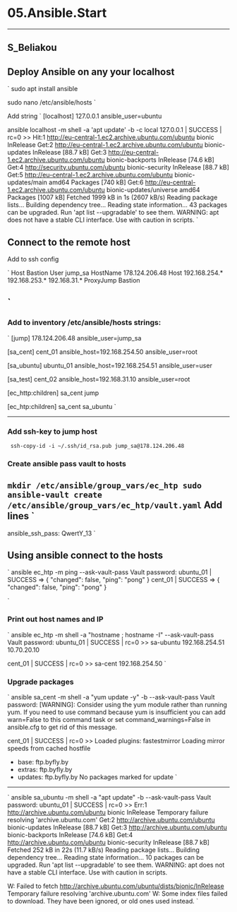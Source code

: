 # 05.Ansible.Start

----
## S_Beliakou

## Deploy Ansible on any your localhost 

`
sudo apt install ansible

sudo nano /etc/ansible/hosts
`

Add string 
`
[localhost]
127.0.0.1 ansible_user=ubuntu

ansible localhost -m shell -a 'apt update' -b -c local
127.0.0.1 | SUCCESS | rc=0 >>
Hit:1 http://eu-central-1.ec2.archive.ubuntu.com/ubuntu bionic InRelease
Get:2 http://eu-central-1.ec2.archive.ubuntu.com/ubuntu bionic-updates InRelease [88.7 kB]
Get:3 http://eu-central-1.ec2.archive.ubuntu.com/ubuntu bionic-backports InRelease [74.6 kB]
Get:4 http://security.ubuntu.com/ubuntu bionic-security InRelease [88.7 kB]
Get:5 http://eu-central-1.ec2.archive.ubuntu.com/ubuntu bionic-updates/main amd64 Packages [740 kB]
Get:6 http://eu-central-1.ec2.archive.ubuntu.com/ubuntu bionic-updates/universe amd64 Packages [1007 kB]
Fetched 1999 kB in 1s (2607 kB/s)
Reading package lists...
Building dependency tree...
Reading state information...
43 packages can be upgraded. Run 'apt list --upgradable' to see them.
WARNING: apt does not have a stable CLI interface. Use with caution in scripts.
`

## Connect to the remote host

Add to ssh config

`
Host Bastion
        User jump_sa
        HostName 178.124.206.48
Host 192.168.254.* 192.168.253.* 192.168.31.*
        ProxyJump Bastion


`
---

### Add to inventory /etc/ansible/hosts  strings:

`
[jump]
178.124.206.48 ansible_user=jump_sa

[sa_cent]
cent_01 ansible_host=192.168.254.50 ansible_user=root

[sa_ubuntu]
ubuntu_01 ansible_host=192.168.254.51  ansible_user=user

[sa_test]
cent_02 ansible_host=192.168.31.10 ansible_user=root

[ec_http:children]
sa_cent
jump

[ec_htp:children]
sa_cent
sa_ubuntu
`

---

### Add ssh-key to jump host

`
ssh-copy-id -i ~/.ssh/id_rsa.pub jump_sa@178.124.206.48`


### Create ansible pass vault to hosts
`
mkdir /etc/ansible/group_vars/ec_htp
sudo ansible-vault create /etc/ansible/group_vars/ec_htp/vault.yaml
`
Add lines
`
---
ansible_ssh_pass: QwertY_13
`

## Using ansible connect to the hosts

`
 ansible ec_htp -m ping --ask-vault-pass
Vault password:
ubuntu_01 | SUCCESS => {
    "changed": false,
    "ping": "pong"
}
cent_01 | SUCCESS => {
    "changed": false,
    "ping": "pong"
}

`

### Print out host names and IP
`
ansible ec_htp -m shell -a "hostname ; hostname -I" --ask-vault-pass
Vault password:
ubuntu_01 | SUCCESS | rc=0 >>
sa-ubuntu
192.168.254.51 10.70.20.10

cent_01 | SUCCESS | rc=0 >>
sa-cent
192.168.254.50
`
### Upgrade packages
`
ansible sa_cent -m shell -a "yum update -y" -b --ask-vault-pass
Vault password:
 [WARNING]: Consider using the yum module rather than running yum.  If you need to use command because yum is
insufficient you can add warn=False to this command task or set command_warnings=False in ansible.cfg to get
rid of this message.

cent_01 | SUCCESS | rc=0 >>
Loaded plugins: fastestmirror
Loading mirror speeds from cached hostfile
 * base: ftp.byfly.by
 * extras: ftp.byfly.by
 * updates: ftp.byfly.by
No packages marked for update
`
---

`
ansible sa_ubuntu -m shell -a "apt update" -b --ask-vault-pass
Vault password:
ubuntu_01 | SUCCESS | rc=0 >>
Err:1 http://archive.ubuntu.com/ubuntu bionic InRelease
  Temporary failure resolving 'archive.ubuntu.com'
Get:2 http://archive.ubuntu.com/ubuntu bionic-updates InRelease [88.7 kB]
Get:3 http://archive.ubuntu.com/ubuntu bionic-backports InRelease [74.6 kB]
Get:4 http://archive.ubuntu.com/ubuntu bionic-security InRelease [88.7 kB]
Fetched 252 kB in 22s (11.7 kB/s)
Reading package lists...
Building dependency tree...
Reading state information...
10 packages can be upgraded. Run 'apt list --upgradable' to see them.
WARNING: apt does not have a stable CLI interface. Use with caution in scripts.

W: Failed to fetch http://archive.ubuntu.com/ubuntu/dists/bionic/InRelease  Temporary failure resolving 'archive.ubuntu.com'
W: Some index files failed to download. They have been ignored, or old ones used instead.
`



